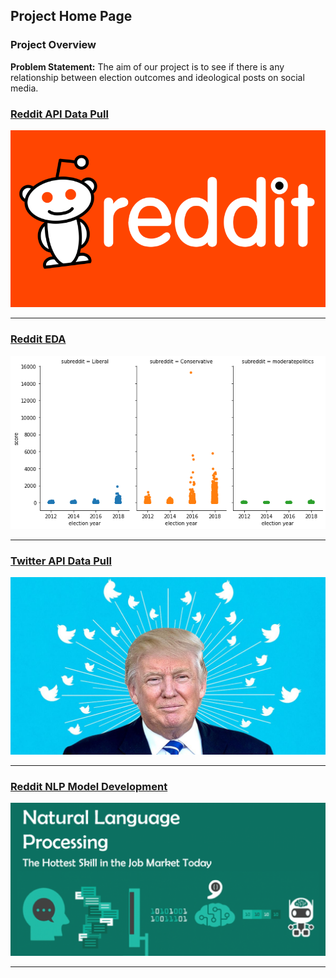 ## Project Home Page

### Project Overview

**Problem Statement:** The aim of our project is to see if there is any relationship between election outcomes and ideological posts on social media. 

### [Reddit API Data Pull](./pages/reddit-data-pull.md)
[<img src="images/reddit.png?raw=true"/>](./pages/reddit-data-pull.md)

---
### [Reddit EDA](./pages/reddit-eda.md)
[<img src="images/reddit_score.png?raw=true"/>](./pages/reddit-eda.md)

---
### [Twitter API Data Pull](./pages/twitter-data-pull.md)
[<img src="images/twitter-donald.jpg?raw=true"/>](./pages/twitter-data-pull.md)


---

### [Reddit NLP Model Development](./pages/nlp-model-dev.md)
[<img src="images/nlp-pic.png?raw=true"/>](./pages/nlp-model-dev.md)

---
